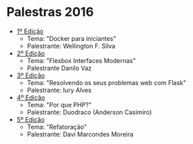 # Palestras 2016

- [1º Edição](https://github.com/hackers-house-br/1_edicao.md) 
    - Tema: "Docker para iniciantes"
    - Palestrante: Wellington F. Silva
- [2º Edição](https://github.com/hackers-house-br/2_edicao.md)
    - Tema: "Flexbox Interfaces Modernas" 
    - Palestrante Danilo Vaz
- [3º Edição](https://github.com/hackers-house-br/3_edicao.md)
    - Tema: "Resolvendo os seus problemas web com Flask" 
    - Palestrante: Iury Alves
- [4º Edição](https://github.com/hackers-house-br/4_eidcao.md)
    - Tema: "Por que PHP?" 
    - Palestrante: Duodraco (Anderson Casimiro)
- [5º Edição](https://github.com/hackers-house-br/5_edicao.md)
    - Tema: "Refatoração" 
    - Palestrante: Davi Marcondes Moreira